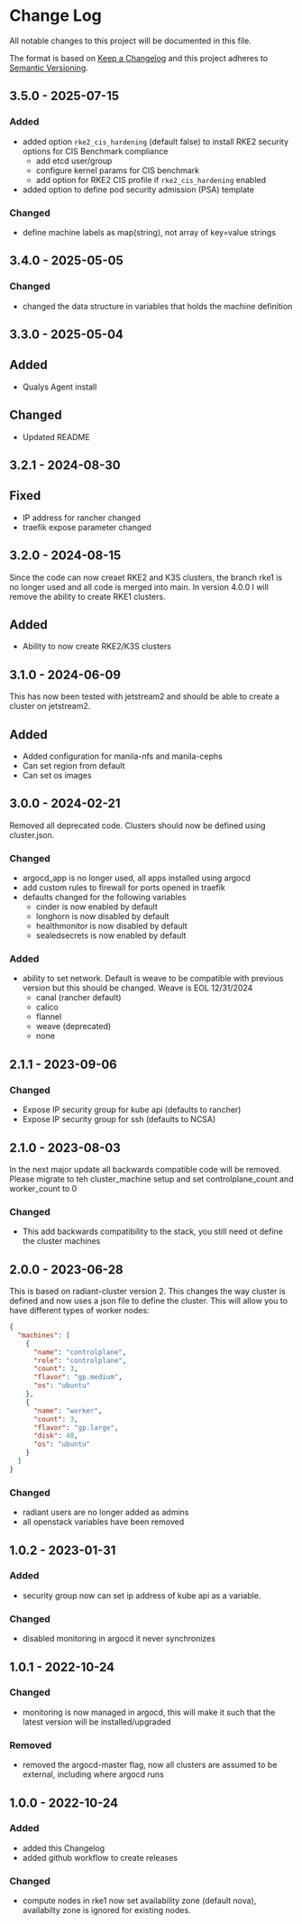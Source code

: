 # Change Log

All notable changes to this project will be documented in this file.

The format is based on [Keep a Changelog](http://keepachangelog.com/) and this project adheres to [Semantic Versioning](http://semver.org/).

## 3.5.0 - 2025-07-15

### Added
- added option `rke2_cis_hardening` (default false) to install RKE2 security options for CIS Benchmark compliance
  - add etcd user/group
  - configure kernel params for CIS benchmark
  - add option for RKE2 CIS profile if `rke2_cis_hardening` enabled
- added option to define pod security admission (PSA) template

### Changed
- define machine labels as map(string), not array of key=value strings

## 3.4.0 - 2025-05-05

### Changed
- changed the data structure in variables that holds the machine definition

## 3.3.0 - 2025-05-04

## Added
- Qualys Agent install

## Changed
- Updated README

## 3.2.1 - 2024-08-30

## Fixed
- IP address for rancher changed
- traefik expose parameter changed

## 3.2.0 - 2024-08-15

Since the code can now creaet RKE2 and K3S clusters, the branch rke1 is no longer used and all code is merged into main.
In version 4.0.0 I will remove the ability to create RKE1 clusters.

## Added
- Ability to now create RKE2/K3S clusters

## 3.1.0 - 2024-06-09

This has now been tested with jetstream2 and should be able to create a cluster on jetstream2.

## Added

- Added configuration for manila-nfs and manila-cephs
- Can set region from default
- Can set os images

## 3.0.0 - 2024-02-21

Removed all deprecated code. Clusters should now be defined using cluster.json.

### Changed
- argocd_app is no longer used, all apps installed using argocd
- add custom rules to firewall for ports opened in traefik
- defaults changed for the following variables
  - cinder is now enabled by default
  - longhorn is now disabled by default
  - healthmonitor is now disabled by default
  - sealedsecrets is now enabled by default

### Added
- ability to set network. Default is weave to be compatible with previous version but this should be changed. Weave is EOL 12/31/2024
  - canal (rancher default)
  - calico
  - flannel
  - weave (deprecated)
  - none

## 2.1.1 - 2023-09-06

### Changed
- Expose IP security group for kube api (defaults to rancher)
- Expose IP security group for ssh (defaults to NCSA)

## 2.1.0 - 2023-08-03

In the next major update all backwards compatible code will be removed. Please migrate to teh cluster_machine setup and set controlplane_count and worker_count to 0

### Changed
- This add backwards compatibility to the stack, you still need ot define the cluster machines

## 2.0.0 - 2023-06-28

This is based on radiant-cluster version 2. This changes the way cluster is defined and now uses a json file to define the cluster. This will allow you to have different types of worker nodes:

```json
{
  "machines": [
    {
      "name": "controlplane",
      "role": "controlplane",
      "count": 3,
      "flavor": "gp.medium",
      "os": "ubuntu"
    },
    {
      "name": "worker",
      "count": 3,
      "flavor": "gp.large",
      "disk": 40,
      "os": "ubuntu"
    }
  ]
}
```

### Changed

- radiant users are no longer added as admins
- all openstack variables have been removed

## 1.0.2 - 2023-01-31

### Added
- security group now can set ip address of kube api as a variable.

### Changed
- disabled monitoring in argocd it never synchronizes

## 1.0.1 - 2022-10-24

### Changed
- monitoring is now managed in argocd, this will make it such that the latest version will be installed/upgraded

### Removed
- removed the argocd-master flag, now all clusters are assumed to be external, including where argocd runs

## 1.0.0 - 2022-10-24

### Added
- added this Changelog
- added github workflow to create releases

### Changed
- compute nodes in rke1 now set availability zone (default nova), availabilty zone is ignored for existing nodes.
